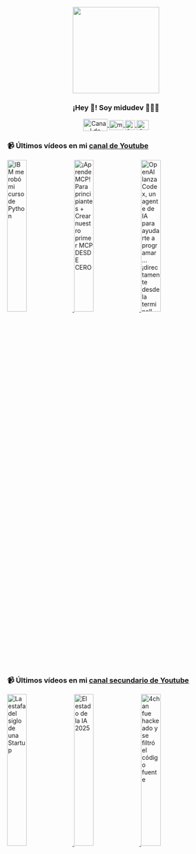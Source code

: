 <p align="center" width="300">
   <img align="center" width="200" src="https://user-images.githubusercontent.com/1561955/106762302-fda9de00-6635-11eb-99be-3ef744e60c0e.png" />
   <h3 align="center">¡Hey 👋! Soy midudev 👨🏻‍💻</h3>
</p>

<p align="center">
   <a href="https://twitch.tv/midudev" target="blank">
    <img align="center" src="https://upload.wikimedia.org/wikipedia/commons/c/ce/Twitch_logo_2019.svg" alt="Canal de Twitch de midudev" height="28px" width="56px" />
  </a>
  <span style="width: 8px;"> </span>
   <a href="https://youtube.com/midudev" target="blank">
    <img align="center" src="https://upload.wikimedia.org/wikipedia/commons/0/09/YouTube_full-color_icon_%282017%29.svg" alt="midudev" height="23px" width="33px" />
  </a>
  <span style="width: 8px;"> </span>
  <a href="https://instagram.com/midu.dev" target="blank">
    <img align="center" src="https://upload.wikimedia.org/wikipedia/commons/e/e7/Instagram_logo_2016.svg" alt="Canal de Instagram de midu.dev" height="23px" width="23px" />
  </a>
  <span style="width: 8px;"> </span>
  <a href="https://twitter.com/midudev" target="blank">
    <img align="center" src="https://upload.wikimedia.org/wikipedia/commons/thumb/6/6f/Logo_of_Twitter.svg/2491px-Logo_of_Twitter.svg.png" alt="Canal de Twitter de midudev" height="23px" width="28px" />
  </a>
</p>

### 📹 Últimos vídeos en mi [canal de Youtube](https://youtube.com/midudev?sub_confirmation=1)

<a href='https://youtu.be/W6PY9Rtrg0g' target='_blank'>
  <img width='30%' src='https://img.youtube.com/vi/W6PY9Rtrg0g/mqdefault.jpg' alt='IBM me robó mi curso de Python' />
</a>
<a href='https://youtu.be/wnHczxwukYY' target='_blank'>
  <img width='30%' src='https://img.youtube.com/vi/wnHczxwukYY/mqdefault.jpg' alt='¡Aprende MCP! Para principiantes + Crear nuestro primer MCP DESDE CERO' />
</a>
<a href='https://youtu.be/K-knvsn4FZc' target='_blank'>
  <img width='30%' src='https://img.youtube.com/vi/K-knvsn4FZc/mqdefault.jpg' alt='OpenAI lanza Codex, un agente de IA para ayudarte a programar… ¡directamente desde la terminal!  Le' />
</a>

### 📹 Últimos vídeos en mi [canal secundario de Youtube](https://youtube.com/midulive?sub_confirmation=1)

<a href='https://youtu.be/5fweISWDwvk' target='_blank'>
  <img width='30%' src='https://img.youtube.com/vi/5fweISWDwvk/mqdefault.jpg' alt='La estafa del siglo de una Startup' />
</a>
<a href='https://youtu.be/FSelq5VnLro' target='_blank'>
  <img width='30%' src='https://img.youtube.com/vi/FSelq5VnLro/mqdefault.jpg' alt='El estado de la IA 2025' />
</a>
<a href='https://youtu.be/7Eyl95CgheM' target='_blank'>
  <img width='30%' src='https://img.youtube.com/vi/7Eyl95CgheM/mqdefault.jpg' alt='4chan fue hackeado y se filtró el código fuente' />
</a>